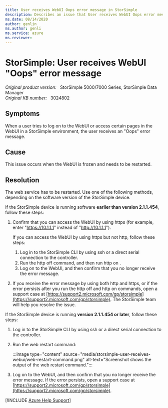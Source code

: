 ```yaml
---
title: User receives WebUI Oops error message in StorSimple
description: Describes an issue that User receives WebUI Oops error message in StorSimple.
ms.date: 08/14/2020
author: genlin
ms.author: genli
ms.service: azure
ms.reviewer: 
---
```

# StorSimple: User receives WebUI "Oops" error message

_Original product version:_ &nbsp; StorSimple 5000/7000 Series, StorSimple Data Manager  
_Original KB number:_ &nbsp; 3024802

## Symptoms

When a user tries to log on to the WebUI or access certain pages in the WebUI in a StorSimple environment, the user receives an "Oops" error message.

## Cause

This issue occurs when the WebUI is frozen and needs to be restarted.

## Resolution

The web service has to be restarted. Use one of the following methods, depending on the software version of the StorSimple device.

If the StorSimple device is running software **earlier than version 2.1.1.454**, follow these steps:

1. Confirm that you can access the WebUI by using https (for example, enter "https://10.1.1.1" instead of "http://10.1.1.1").

    If you can access the WebUI by using https but not http, follow these steps:

    1. Log in to the StorSimple CLI by using ssh or a direct serial connection to the controller.
    2. Run the http off command, and then run http on .
    3. Log on to the WebUI, and then confirm that you no longer receive the error message.

2. If you receive the error message by using both http and https, or if the error persists after you run the http off and http on commands, open a support case at [https://support2.microsoft.com/gp/storsimple](https://support2.microsoft.com/gp/storsimple). The StorSimple team will help you resolve the issue.
  
If the StorSimple device is running **version 2.1.1.454 or later**, follow these steps:

1. Log in to the StorSimple CLI by using ssh or a direct serial connection to the controller.
1. Run the web restart command:

    :::image type="content" source="media/storsimple-user-receives-webui/web-restart-command.png" alt-text="Screenshot shows the output of the web restart command.":::

3. Log on to the WebUI, and then confirm that you no longer receive the error message. If the error persists, open a support case at [https://support2.microsoft.com/gp/storsimple](https://support2.microsoft.com/gp/storsimple).

[!INCLUDE [Azure Help Support](../../includes/azure-help-support.md)]

